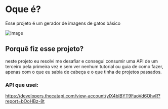 # Oque é?

Esse projeto é um gerador de imagens de gatos básico

![image](https://github.com/Adan960/Primeiro-ConsumoDeAPI/assets/96494028/9a02c354-3bd9-4552-b7d4-916fea9b131e)

## Porquê fiz esse projeto?
neste projeto eu resolvi me desafiar e consegui consumir uma API de um terceiro pela primeira vez e sem ver nenhum tutorial ou guia de como fazer, apenas com o que eu sabia de cabeça e o que tinha de projetos passados.

### API que usei:
https://developers.thecatapi.com/view-account/ylX4blBYT9FaoVd6OhvR?report=bOoHBz-8t
